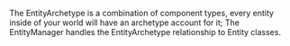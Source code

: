 The EntityArchetype is a combination of component types, every entity inside of your world will have an archetype account for it; The EntityManager handles the EntityArchetype relationship to Entity classes. 